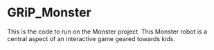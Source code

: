 # GRiP_Monster
This is the code to run on the Monster project. This Monster robot is a central aspect of an interactive game geared towards kids.

